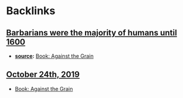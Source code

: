 
# Backlinks
## [Barbarians were the majority of humans until 1600](<Barbarians were the majority of humans until 1600.md>)
- **[source](<source.md>):** [Book: Against the Grain](<Book: Against the Grain.md>)

## [October 24th, 2019](<October 24th, 2019.md>)
- [Book: Against the Grain](<Book: Against the Grain.md>)

